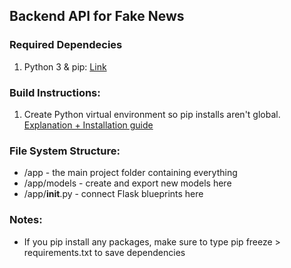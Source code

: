 
## Backend API for Fake News

### Required Dependecies
1. Python 3 & pip: [Link](https://www.python.org/downloads/)


### Build Instructions:
1. Create Python virtual environment so pip installs aren't global. [Explanation + Installation guide](https://docs.python.org/3/tutorial/venv.html)

### File System Structure:
- /app - the main project folder containing everything
- /app/models - create and export new models here
- /app/__init__.py - connect Flask blueprints here


### Notes:
- If you pip install any packages, make sure to type pip freeze > requirements.txt to save dependencies
